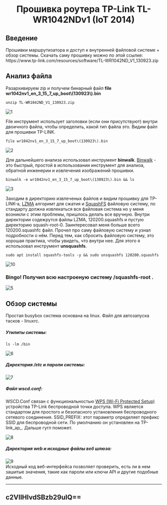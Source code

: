 
<h1 align="center">Прошивка роутера TP-Link TL-WR1042NDv1 (IoT 2014)</h1>

<h2>Введение</h2>

<p>Прошивки маршрутизатора и доступ к внутренней файловой системе + обзор системы. Скачать саму прошивку можно по этой ссылке: https://www.tp-link.com/resources/software/TL-WR1042ND_V1_130923.zip</p>

<h2>Анализ файла</h2>

<p>Разархивируем zip и получем бинарный файл <b>file wr1042nv1_en_3_15_7_up_boot\(130923\).bin </b></p>

```
unzip TL-WR1042ND_V1_130923.zip
```
![1](https://github.com/anonimidin/reverse-firmware/assets/109206637/9477d457-1e10-42db-841f-f8c7f620a1b4)

<p>File инструмент использует заголовки (если они присутствуют) внутри двоичного файла, чтобы определить, какой тип файла это. Видим файл для прошивки TP-LINK.</p>

```
file wr1042nv1_en_3_15_7_up_boot\(130923\).bin
```
![2](https://github.com/anonimidin/reverse-firmware/assets/109206637/92b6c632-123a-4cb0-a8ab-f5eb973f3ba4)

<p>Для дальнейшего анализа использовал инструмент <b>binwalk</b>. <a href="https://github.com/ReFirmLabs/binwalk">Binwalk</a> - это быстрый, простой в использовании инструмент для анализа, обратной инженерии и извлечения изображений прошивки.</p>

```
binwalk -e wr1042nv1_en_3_15_7_up_boot\(130923\).bin && ls
```
![3](https://github.com/anonimidin/reverse-firmware/assets/109206637/b6c6e46a-2962-47fa-a7ed-6a92db00e701)

<p>Заходим в директорию извлеченых файлов и видим прошивку для TP-LINK-а, <a href="https://en.wikipedia.org/wiki/Lempel%E2%80%93Ziv%E2%80%93Markov_chain_algorithm">LZMA</a> алгоримт для сжатия и <a href="https://ru.wikipedia.org/wiki/Squashfs">SquashFS</a> файловую систему, по стандарту должна извлекаться вся файловая система но у меня возникли с этим проблемы, пришлось делать все вручную. Внутри директории содежрутся файлы LZMA, 120200.squashfs и пустую директорию squash-root-0. Заинтересовал меня больше всего 120200.squashfc файл. Прочел про саму файловую систему и узнал подробности о нём. Перед тем, как сбросить файловую систему, это хорошая практика, чтобы увидеть, что внутри нее. Для этого я использовал инструмент <b>unsquashfs</b>.</p>

```
sudo apt install squashfs-tools -y && sudo unsquashfs 120200.squashfs
```
![10](https://github.com/anonimidin/reverse-firmware/assets/109206637/84027d21-391a-45f3-b2d1-878973e3391d)

<h3>Bingo! Получил всю настроеную систему /squashfs-root .</h3>

![5](https://github.com/anonimidin/reverse-firmware/assets/109206637/5c4a017d-4eda-44b4-a923-fe497fd8b662)

<h2>Обзор системы</h2>

<p>Простая busybox система основана на linux. Файл для автозапуска тасков - linuxrc.
<h5>Утилиты системы:</h5>

```
ls -lm /bin
```

![6](https://github.com/anonimidin/reverse-firmware/assets/109206637/6b9eccb9-61fa-4cdb-ba18-52aea283f620)

<h5>Директория /etc и пароли системы:</h5>

![7](https://github.com/anonimidin/reverse-firmware/assets/109206637/e9f2b3cc-fd19-4927-857a-ad23bf5dd205)

<h5>Файл wscd.conf:</h5> 
WSCD.Conf связан с функциональностью <a href="https://en.wikipedia.org/wiki/Wi-Fi_Protected_Setup">WPS (Wi-Fi Protected Setup)</a> устройства TP-Link беспроводной точки доступа. WPS является стандартом для простого и безопасного установления беспроводного сетевого соединения. SSID_PREFIX: этот параметр определяет префикс SSID для беспроводной сети. По умолчанию он установлен на TP-link_ap_. Дальше гугл поможет. <br>

![8](https://github.com/anonimidin/reverse-firmware/assets/109206637/c2c1e73b-9a12-45d5-9d53-66ed1a5cceca)

<h5>Директория web и исходные файлы веб шлюза:</h5>

![9](https://github.com/anonimidin/reverse-firmware/assets/109206637/cefcbab7-c1f0-4ba4-922b-d91ac75c8f19)
<br>Исходный код веб-интерфейса позволяет проверить, есть ли в нем зашитые значения, такие как пароли или ключи API и другие подобные данные.
</p>
<hr>
<h2>c2VlIHlvdSBzb29uIQ==</h2>
